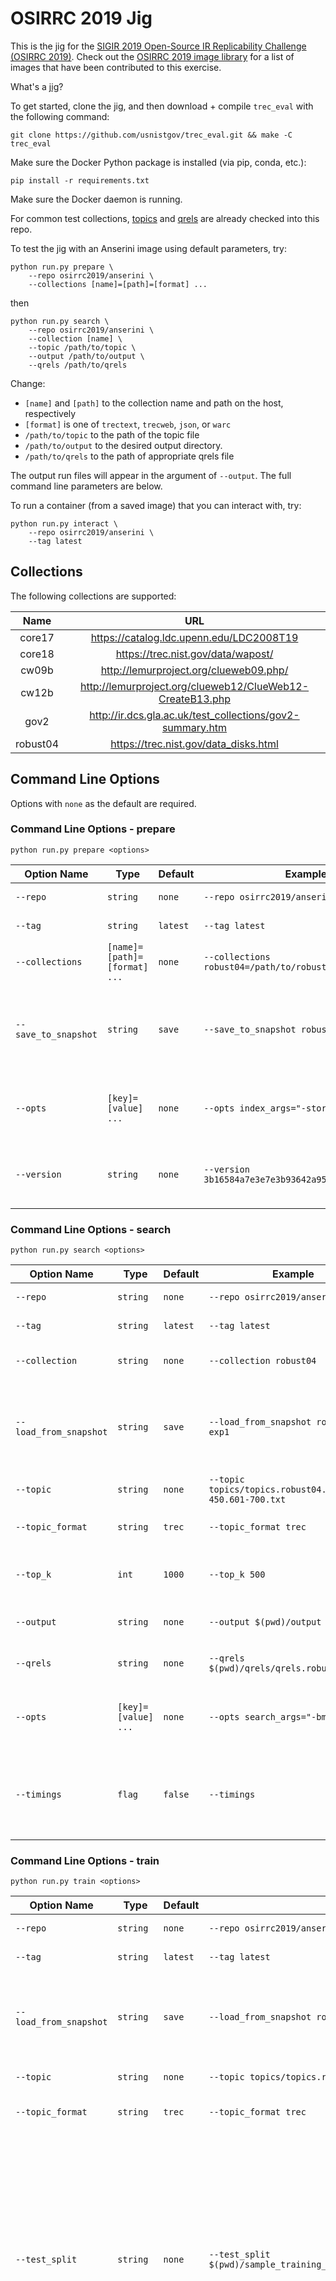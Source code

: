 # OSIRRC 2019 Jig

This is the jig for the [SIGIR 2019 Open-Source IR Replicability Challenge (OSIRRC 2019)](https://osirrc.github.io/osirrc2019/). Check out the [OSIRRC 2019 image library](https://github.com/osirrc/osirrc2019-library) for a list of images that have been contributed to this exercise.

What's a [jig](https://en.wikipedia.org/wiki/Jig_(tool))?


To get started, clone the jig, and then download + compile `trec_eval` with the following command:

```
git clone https://github.com/usnistgov/trec_eval.git && make -C trec_eval
```

Make sure the Docker Python package is installed (via pip, conda, etc.):
```
pip install -r requirements.txt
```

Make sure the Docker daemon is running.

For common test collections, [topics](topics/) and [qrels](qrels/) are already checked into this repo.

To test the jig with an Anserini image using default parameters, try:

```
python run.py prepare \
    --repo osirrc2019/anserini \
    --collections [name]=[path]=[format] ...
```

then

```
python run.py search \
    --repo osirrc2019/anserini \
    --collection [name] \
    --topic /path/to/topic \
    --output /path/to/output \
    --qrels /path/to/qrels
```

Change:
 - `[name]` and `[path]` to the collection name and path on the host, respectively
 - `[format]` is one of `trectext`, `trecweb`, `json`, or `warc`
 - `/path/to/topic` to the path of the topic file
 - `/path/to/output` to the desired output directory.
 - `/path/to/qrels` to the path of appropriate qrels file
 
The output run files will appear in the argument of `--output`.
The full command line parameters are below.

To run a container (from a saved image) that you can interact with, try:

```
python run.py interact \
    --repo osirrc2019/anserini \
    --tag latest
```

## Collections

The following collections are supported:

|   Name   |                            URL                            |
|:--------:|:---------------------------------------------------------:|
|  core17  |          https://catalog.ldc.upenn.edu/LDC2008T19         |
|  core18  |             https://trec.nist.gov/data/wapost/            |
|   cw09b  |           http://lemurproject.org/clueweb09.php/          |
|   cw12b  | http://lemurproject.org/clueweb12/ClueWeb12-CreateB13.php |
|   gov2   | http://ir.dcs.gla.ac.uk/test_collections/gov2-summary.htm |
| robust04 |           https://trec.nist.gov/data_disks.html           |

## Command Line Options

Options with `none` as the default are required.

### Command Line Options - prepare

`python run.py prepare <options>`

| Option Name | Type | Default | Example | Description
| --- | --- | --- | --- | ---
| `--repo` | `string` | `none` | `--repo osirrc2019/anserini` | the repo on Docker Hub
| `--tag` | `string` | `latest` | `--tag latest` | the tag on Docker Hub
| `--collections` | `[name]=[path]=[format] ...` | `none` | `--collections robust04=/path/to/robust04=trectext ...` | the collections to index
| `--save_to_snapshot` | `string` | `save` | `--save_to_snapshot robust04-exp1` | used to determine the tag of the snapshotted image after indexing
| `--opts` | `[key]=[value] ...` | `none` | `--opts index_args="-storeRawDocs"` | extra options passed to the index script
| `--version` | `string` | `none` | `--version 3b16584a7e3e7e3b93642a95675fc38396581bdf` | the version string passed to the init script

### Command Line Options - search

`python run.py search <options>`

| Option Name | Type | Default | Example | Description
| --- | --- | --- | --- | ---
| `--repo` | `string` | `none` | `--repo osirrc2019/anserini` | the repo on Docker Hub
| `--tag` | `string` | `latest` | `--tag latest` | the tag on Docker Hub
| `--collection` | `string` | `none` | `--collection robust04` | the collections to index
| `--load_from_snapshot` | `string` | `save` | `--load_from_snapshot robust04-exp1` | used to determine the tag of the snapshotted image to search from
| `--topic` | `string` | `none` | `--topic topics/topics.robust04.301-450.601-700.txt` | the path of the topic file
| `--topic_format` | `string` | `trec` | `--topic_format trec` | the format of the topic file
| `--top_k` | `int` | `1000` | `--top_k 500` | the number of results for top-k retrieval
| `--output` | `string` | `none` | `--output $(pwd)/output` | the output path for run files
| `--qrels` | `string` | `none` | `--qrels $(pwd)/qrels/qrels.robust2004.txt` | the qrels file for evaluation
| `--opts` | `[key]=[value] ...` | `none` | `--opts search_args="-bm25"` | extra options passed to the search script
| `--timings` | `flag` | `false` | `--timings` | print timing info (requires `time` package installed in Dockerfile)

### Command Line Options - train

`python run.py train <options>`

| Option Name | Type | Default | Example | Description
| --- | --- | --- | --- | ---
| `--repo` | `string` | `none` | `--repo osirrc2019/anserini` | the repo on Docker Hub
| `--tag` | `string` | `latest` | `--tag latest` | the tag on Docker Hub
| `--load_from_snapshot` | `string` | `save` | `--load_from_snapshot robust04-exp1` | used to determine the tag of the snapshotted image to search from
| `--topic` | `string` | `none` | `--topic topics/topics.robust04.301-450.601-700.txt` | the path of the topic file
| `--topic_format` | `string` | `trec` | `--topic_format trec` | the format of the topic file
| `--test_split` | `string` | `none` | `--test_split $(pwd)/sample_training_validation_query_ids/robust04_test.txt` | the path to the file with the query ids to use for testing (the docker image is expected to compute the training topic ids which will include all topic ids excluding the ones passed in the test and validation ids files)
| `--validation_split` | `string` | `none` | `--validation_split $(pwd)/sample_training_validation_query_ids/robust04_validation.txt` | the path to the file with the query ids to use for the model validation (the docker image is expected to compute the training topic ids which will include all topic ids excluding the ones passed in the test and validation ids files)
| `--model_folder` | `string` | `none` | `--model_folder $(pwd)/output` | the folder to save the model trained by the docker
| `--qrels` | `string` | `none` | `--qrels $(pwd)/qrels/qrels.robust2004.txt` | the qrels file for evaluation
| `--opts` | `[key]=[value] ...` | `none` | `--opts epochs=10` | extra options passed to the search script


### Command Line Options - interact
| Option Name | Type | Default | Example | Description
| --- | --- | --- | --- | ---
| `--repo` | `string` | `none` | `--repo osirrc2019/anserini` | the repo on Docker Hub
| `--tag` | `string` | `latest` | `--tag latest` | the tag on Docker Hub
| `--load_from_snapshot` | `string` | `save` | `--load_from_snapshot robust04-exp1` | used to determine the tag of the snapshotted image to interact with
| `--exit_jig` | `string` | `false` | `true` | determines whether jig exits after starting the container
| `--opts` | `[key]=[value] ...` | `none` | `--opts interact_args="localhost:5000"` | extra options passed to the interact script

# Docker Container Contract

Currently we support four hooks: `init`, `index`, `search`,and `interact`. We expect `search` or `interact` to be called after `init` and `index`. We also expect these four executables to be located in the root directory of the container.

Each script is executed with the interpreter determined by the shebang so you can use  `#!/usr/bin/env bash`, `#!/usr/bin/env python3`, etc - just remember to make sure your `Dockerfile` is built with the appropriate base image or the required dependencies are installed. 

### init
The purpose of the `init` hook is to do any preparation needed for the run - this could be downloading + compiling code, downloading a pre-built artifact, or downloading external resources (pre-trained models, knowledge graphs, etc.).

The script will be executed as `./init --json <json>`  where the JSON string has the following format:
```json5
{
  "opts": { // extra options passed to the init script
      "<key>": "<value>"
   }
}
```

### index
The purpose of the `index` hook is to build the indexes required for the run.

Before the hook is run, we will mount the document collections at a path passed to the script.

The script will be executed as: `./index --json <json> ` where the JSON string has the following format:

```json5
{
  "collections": [
    {
      "name": "<name>",              // the collection name
      "path": "/path/to/collection", // the collection path
      "format": "<format>"           // the collection format (trectext, trecweb, json, warc)
    },
    ...
  ],
  "opts": { // extra options passed to the index script
    "<key>": "<value>"
  },
}
```

### train
The purpose of the `train` hook is to train a retrieval model.

The script will be executed as: `./train --json <json> ` where the JSON string has the following format:
```json5
{
  "topic": {
    "path": "/path/to/topic", // the path to the topic file
    "format": "trec"          // the format of the topic file
  },
  "qrels": {
    "path": "/path/to/qrel",  // the path to the qrel file
  },
  "model_folder": {
    "path": "/output",  // the path (in the docker image) where the output model folder (passed to the jig) is mounted
  },
  "opts": { // extra options passed to the train script
    "<key>": "<value>"
  },
}
```

### search
The purpose of the `search` hook is to perform an ad-hoc retrieval run - multiple runs can be performed by calling `jig` multiple times with different `--opts` parameters.

The run files are expected to be placed in the `/output` directory such that they can be evaluated externally by `jig` using `trec_eval`.

The script will be executed as `./search --json <json>` where the JSON string has the following format:
```json5
{
  "collection": {
    "name": "<name>"          // the collection name
  },
  "opts": { // extra options passed to the search script
    "<key>": "<value>"
  },
  "topic": {
    "path": "/path/to/topic", // the path to the topic file
    "format": "trec"          // the format of the topic file
  },
  "top_k": <int>              // the num of retrieval results for top-k retrieval
}
```

Note: If you're using the `--timings` option for the `search` hook, ensure that the `time` package (not `bash` time command), is installed in your `Dockerfile`.

### interact
The purpose of the `interact` hook is to prepare for user interaction, assuming that any process started by `init` or `index` is gone.

The script will be executed as `./interact --json <json>` where the JSON string has the following format:
```json5
{
  "opts": { // extra options passed to the interact script
    "<key>": "<value>"
  },
}
```

Note: If you need a port accessible, ensure you `EXPOSE` the port in your `Dockerfile`.

## Azure Script

Run the script as follows:
`./azure.sh --disk-name <disk_name> --resource-group <group> --vm-name <vm_name> --vm-size <vm_size> --run-file <file.json> --ssh-pubkey-path <path> --subscription <id>`

The runs are defined in a JSON file, see `azure.json` as an example. Values in `[]` (i.e., `[COLLECTION_PATH]`) are replaced with the appropriate values defined in the file.

## Notes

Python 3.5 or higher is required to run `jig`.
